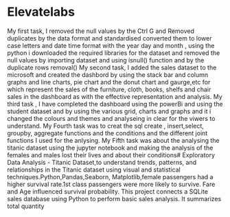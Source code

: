# Elevatelabs
My first task, I removed the null values by the Ctrl G and Removed duplicates by the data format and standardised converted them to lower case letters and date time format with the year day and month , using the python i downloaded the required libraries for the dataset and removed the null values by importing dataset and using isnull() function and by the duplicate rows removal()
My second task, I added the sales dataset to the microsoft and created the dashbord by using the stack bar and column graphs and line charts, pie chart and the donut chart and gaurge,etc for which represent the sales of the furniture, cloth, books, shelfs and chair sales in the dashboard as with the effective representation and analysis.
My third task , I have completed the dashboard using the powerBi and using the student dataset and by using the various grid, charts and graphs and it i changed the colours and themes and analyseing in clear for the viwers to understand.
My Fourth task was to creat the sql create , insert,select, groupby, aggregate functions and the conditions and the different joint functions I used for the anlysing.
My Fifth task was about the analysing the titanic dataset using the jupyter notebook and making the analysis of the females and males lost their lives and about their conditions# Exploratory Data Analysis - Titanic Dataset,to understand trends, patterns, and relationships in the Titanic dataset using visual and statistical techniques.Python,Pandas,Seaborn, Matplotlib,female passengers had a higher survival rate.1st class passengers were more likely to survive. Fare and Age influenced survival probability.
This project connects a SQLite sales database using Python to perform basic sales analysis. It summarizes total quantity

